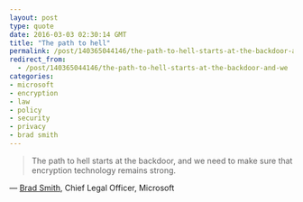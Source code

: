 ```yaml
---
layout: post
type: quote
date: 2016-03-03 02:30:14 GMT
title: "The path to hell"
permalink: /post/140365044146/the-path-to-hell-starts-at-the-backdoor-and-we
redirect_from: 
  - /post/140365044146/the-path-to-hell-starts-at-the-backdoor-and-we
categories:
- microsoft
- encryption
- law
- policy
- security
- privacy
- brad smith
---
```

<blockquote>The path to hell starts at the backdoor, and we need to make sure that encryption technology remains strong.</blockquote>
<p>— <a href="http://mashable.com/2016/03/01/microsoft-brad-smith-rsa-encryption/">Brad Smith</a>, Chief Legal Officer, Microsoft</p>